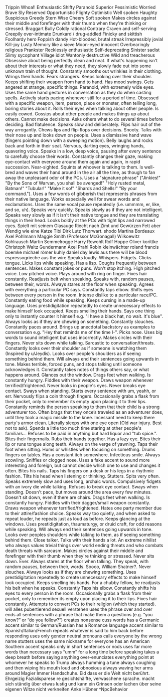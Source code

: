 Trippin Whoa!!
Enthusiastic
Shifty 
Paranoid 
Superior
Pessimistic 
Worried 
Brave 
Sly 
Reserved 
Opportunistic
Flighty
Optimistic
Well spoken
Haughty
Suspicious
Greedy
Stern
Wise
Cheery
Soft spoken
Makes circles against their middle and forefinger with their thumb when they're thinking or stressed.
Braggart
Bully
Coldly rational
Contrary
Craven and self-serving
Creepily over-intimate
Drunkard / drug-addled
Finicky and skittish
Foolhardy hero
Foppish dandy
Hot-blooded, brutal streak
Irrepressibly jovial
Kill-joy
Lusty
Memory like a sieve
Moon-eyed innocent
Overbearingly religious
Prankster
Recklessly enthusiastic
Self-deprecating
Sinister sadist
Slimy sycophant
Village idiot
Wantonly destructive
Wild and treacherous
Obsessive about being perfectly clean and neat.
If what's happening isn't about their interests or what they need, they slowly fade out into some unknown train of thought.
Constantly smooths out wrinkles in their clothing.
Wrings their hands.
Fears strangers.
Keeps looking over their shoulder.
Keeps shifting their weapon from hand to hand.
Has mood swings.
Gets angered at strange, specific things.
Paranoid, with extremely wide eyes.
Uses the same hand gestures in conversation as they do when casting spells.
Actively starts pacing whenever still for a period of time.
Obsessed with a specific weapon, item, person, place or monster, often telling long, boring stories about it.
Rolls their eyes when talking about other people.
Is easily cowed.
Gossips about other people and makes things up about others.
Cannot make decisions. Asks others what to do several times before deciding.
Bad flatulence.
Speaks slow and deliberately.
Flips hair out of the way arrogantly.
Chews lips and flip-flops over decisions.
Snooty. Talks with their nose up and looks down on people.
Uses a dismissive hand wave (fingers pointing down with a sweeping motion).
Belly laughs and rocks back and forth in their seat.
Nervous, darting eyes, wringing hands, quavering voice.
Speaks in a low, deep voice, pausing after every sentence to carefully choose their words.
Constantly changes their gaze, making eye-contact with everyone around them again and again, in rapid succession.
Near-sighted. Squints at whoever is talking to them.
Is well-bred and waves their hand around in the air all the time, as though to fan away the unpleasant odor of the PCs.
Uses a "signature phrase" ("Jinkies!" "By the Sons of Warvan, you shall be avenged!" "Holy rusted metal, Batman!" "Tubular!" "Make it so!" "Shards and Shells!" "By your command.").
Uses a few words of gibberish that represents phrases from their native language. Works especially well for swear words and exclamations.
Uses the same vocal pause repeatedly (i.e. ummmm, er, like, and so, uh).
Speaks very quickly.
Speaks slowly as if they are not intelligent.
Speaks very slowly as if it isn't their native tongue and they are translating things in their head.
Looks boldly at the PCs with tight lips and narrowed eyes.
Spielt mit seinem Glasauge
Riecht nach Zimt und Gewürzen
Fett aber Wendig wie eine Katze
Tibi
Dirk
Lutz
Thorwart. shodo
Martina Bordeaux
Axel Pohlmann
Maggie Smith (Professor McGonagall)
Wilkoewitz
Kohlrausch
Martin Semmelrogge
Harry Rowohlt
Rolf Hoppe
Oliver korittke
Christoph Waltz
Gundermann
Axel Prahl
Robin kleinwächter
roland francis
boemke
michael römer
kuhly
daniel day lewis aus there will be blood
espressogrieche aus the wire
Speaks loudly.
Whispers.
Fidgets.
Clicks tongue.
Licks lips while speaking.
Has a lisp.
Coughs frequently between sentences.
Makes constant jokes or puns.
Won't stop itching.
High pitched voice.
Low pitched voice.
Plays around with ring on finger.
Fixes hair constantly.
Readjusts belt when speaking.
Speaks with, random pauses, between their, words.
Always stares at the floor when speaking.
Agrees with everything a particular PC says.
Constantly taps elbow.
Shifts eyes between every person in the room.
Intense dislike to a particular race/PC.
Constantly eating food while speaking.
Keeps cursing in a made-up language.
Uses prestidigitation repeatedly to create unnecessary effects to make himself look occupied.
Keeps smelling their hands.
Says one thing only to instantly counter it himself e.g. "I have a black hat, no wait. It's blue".
Always looks as if they are chewing on something.
Constantly slouches.
Constantly paces around.
Brings up anecdotal backstory as examples to conversation e.g. "Hey that reminds me of the time I-".
Picks nose.
Uses big words to sound intelligent but uses incorrectly.
Makes circles with their fingers.
Never sits down while talking.
Sarcastic to conversation/threats.
Constantly looks over their shoulder as if someone is watching them (Inspired by u/Jeydis).
Looks over people's shoulders as if seeing something behind them.
Will always end their sentences going upwards in tone.
Makes terrible, forced puns, and stops talking until someone acknowledges it.
Constantly takes notes of things others say, or what happens around.
Glances out the window.
Drags feet when walking.
Is constantly hungry.
Fiddles with their weapon.
Draws weapon whenever terrified/frightened.
Never looks in people's eyes.
Never breaks eye contact.
Sways when standing.
Starts every sentence with um, yeahh, or err.
Nervously flips a coin through fingers.
Occasionally grabs a flask from their pocket, only to remember its empty upon placing it to their lips.
Constantly reminds the person speaking to them that their child is a strong adventurer too.
Often brags that they once’s traveled as an adventurer does, until they took a magic missile to the knee.
Incessant need to keep there party's armor clean.
Literally sleeps with one eye open (Old war injury. Best not to ask).
Spends a little too much time staring at other people's familiars...
Refuses to be paid in anything but hard liquor and "tub spice.".
Bites their fingernails.
Rubs their hands together.
Has a lazy eye.
Bites their lip or runs tongue along teeth.
Always on the verge of yawning.
Taps their foot when sitting.
Hums or whistles when focusing on something.
Drums fingers on tables.
Has a constant itch somewhere.
Infectious smile.
Always scowling.
Sniffles or clogged nose.
Uses a fake accent to sound more interesting and foreign, but cannot decide which one to use and changes it often.
Bites his nails.
Taps his fingers on a desk or his legs in a rhythmic fashion.
Tilts his head when listening or thinking.
Stutters.
Spits very often.
Speaks extremely slow and uses long, archaic words.
Compulsively fidgets with an ivory die while talking.
Refuses to break eye contact.
Sways when standing.
Doesn't pace, but moves around the area every few minutes. Doesn't sit down, even if there are chairs.
Drags feet when walking.
Is constantly hungry.
Fiddles with their dagger/small weapon constantly.
Draws weapon whenever terrified/frightened.
Hates one party member due to their attire/fashion choice.
Speaks way too quietly, and when asked to repeat louder, he repeats just as loud as before.
Keeps glancing at the windows.
Uses prestidigitation, thaumaturgy, or druid craft, for odd reasons while speaking.
Will always end their sentences going upwards in tone.
Looks over peoples shoulders while talking to them, as if seeing something behind them.
Close talker.
Talks with their hands a lot.
An extreme nihilist who always values trivial things over world ending threats and who combats death threats with sarcasm.
Makes circles against their middle and forefinger with their thumb when they're thinking or stressed.
Never sits down. Ever.
Always stares at the floor when talking.
They speak, with random pauses, between their, words.
Soooo, William Shatner?.
Never slouches.
Always looks as if they are chewing something.
Uses prestidigitation repeatedly to create unnecessary effects to make himself look occupied.
Keeps smelling his hands.
For a chubby fellow, he readjusts his belt when he speaks.
Constantly Taps his elbow.
Constantly shifts his eyes to every person in the room.
Occasionally grabs a flask from their pocket, only to remember its empty upon placing it to their lips.
Fixes hair constantly.
Attempts to convert PCs to their religion (which they started).
will alles pubertierend sexuell verstehen
uses the phrase over and over
ends all sentences with a phrase that make them a questions (e.g. “you know?” or “do you follow?”)
creates nonsense cuss words
has a Germanic accent similar to German/Russian
has a Romance language accent similar to Spanish/Italian/French
repeats whatever is said to him back before responding
uses only gender neutral pronouns
calls everyone by the wrong name
stutters
uses the same nickname for everyone
has an American Southern accent
speaks only in short sentences or nods
uses far more words than necessary
says “umm” for a long time before speaking
takes a deep breath before saying anything
over-enunciates everything
point at whomever he speaks to Trump
always humming a tune
always coughing and then wiping his mouth
loud and obnoxious always waving her arms around
Magier Immer Handschuhe. Eid dass er die Welt nicht berührt. Ehrgeizig
Fazialisparese re gesichtshälfte, verwaschene sprache.
macht sich ständig über etwas lustig und kann ein Grinsen oder lachen über seine eigenen Witze nicht  verkneifen
Anke Hübner
^NpcBehavior
